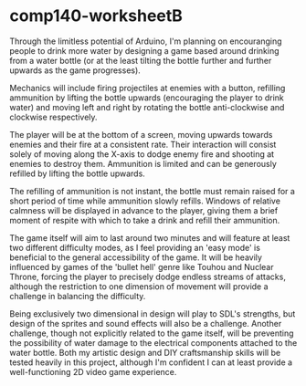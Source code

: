 # comp140-worksheetB

Through the limitless potential of Arduino, I'm planning on encouranging people to drink more water by designing a game based around drinking from a water bottle (or at the least tilting the bottle further and further upwards as the game progresses).

Mechanics will include firing projectiles at enemies with a button, refilling ammunition by lifting the bottle upwards (encouraging the player to drink water) and moving left and right by rotating the bottle anti-clockwise and clockwise respectively.

The player will be at the bottom of a screen, moving upwards towards enemies and their fire at a consistent rate. Their interaction will consist solely of moving along the X-axis to dodge enemy fire and shooting at enemies to destroy them. Ammunition is limited and can be generously refilled by lifting the bottle upwards. 

The refilling of ammunition is not instant, the bottle must remain raised for a short period of time while ammunition slowly refills. Windows of relative calmness will be displayed in advance to the player, giving them a brief moment of respite with which to take a drink and refill their ammunition.

The game itself will aim to last around two minutes and will feature at least two different difficulty modes, as I feel providing an 'easy mode' is beneficial to the general accessibility of the game. It will be heavily influenced by games of the 'bullet hell' genre like Touhou and Nuclear Throne, forcing the player to precisely dodge endless streams of attacks, although the restriction to one dimension of movement will provide a challenge in balancing the difficulty.

Being exclusively two dimensional in design will play to SDL's strengths, but design of the sprites and sound effects will also be a challenge. Another challenge, though not explicitly related to the game itself, will be preventing the possibility of water damage to the electrical components attached to the water bottle. Both my artistic design and DIY craftsmanship skills will be tested heavily in this project, although I'm confident I can at least provide a well-functioning 2D video game experience.
